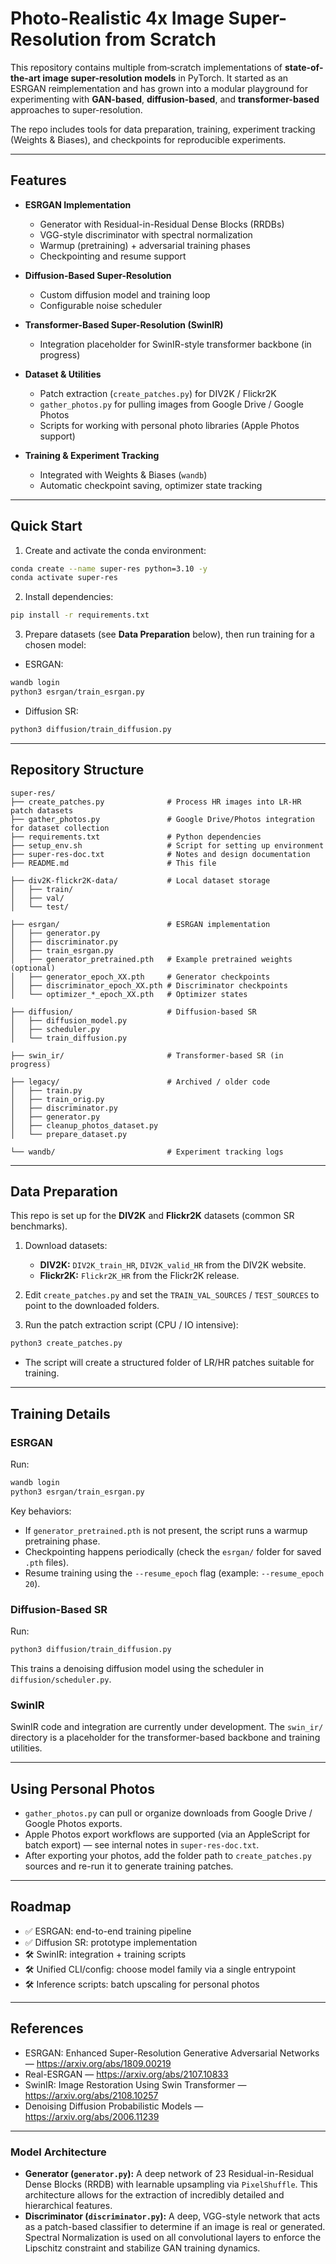 # Photo-Realistic 4x Image Super-Resolution from Scratch

This repository contains multiple from‑scratch implementations of **state-of-the-art image super-resolution models** in PyTorch. It started as an ESRGAN reimplementation and has grown into a modular playground for experimenting with **GAN-based**, **diffusion-based**, and **transformer-based** approaches to super-resolution.

The repo includes tools for data preparation, training, experiment tracking (Weights & Biases), and checkpoints for reproducible experiments.

---

## Features

- **ESRGAN Implementation**
  - Generator with Residual-in-Residual Dense Blocks (RRDBs)
  - VGG-style discriminator with spectral normalization
  - Warmup (pretraining) + adversarial training phases
  - Checkpointing and resume support

- **Diffusion-Based Super-Resolution**
  - Custom diffusion model and training loop
  - Configurable noise scheduler

- **Transformer-Based Super-Resolution (SwinIR)**
  - Integration placeholder for SwinIR-style transformer backbone (in progress)

- **Dataset & Utilities**
  - Patch extraction (`create_patches.py`) for DIV2K / Flickr2K
  - `gather_photos.py` for pulling images from Google Drive / Google Photos
  - Scripts for working with personal photo libraries (Apple Photos support)

- **Training & Experiment Tracking**
  - Integrated with Weights & Biases (`wandb`)
  - Automatic checkpoint saving, optimizer state tracking

---

## Quick Start

1. Create and activate the conda environment:

```bash
conda create --name super-res python=3.10 -y
conda activate super-res
```

2. Install dependencies:

```bash
pip install -r requirements.txt
```

3. Prepare datasets (see **Data Preparation** below), then run training for a chosen model:

- ESRGAN:

```bash
wandb login
python3 esrgan/train_esrgan.py
```

- Diffusion SR:

```bash
python3 diffusion/train_diffusion.py
```

---

## Repository Structure

```
super-res/
├── create_patches.py              # Process HR images into LR-HR patch datasets
├── gather_photos.py               # Google Drive/Photos integration for dataset collection
├── requirements.txt               # Python dependencies
├── setup_env.sh                   # Script for setting up environment
├── super-res-doc.txt              # Notes and design documentation
├── README.md                      # This file

├── div2K-flickr2K-data/           # Local dataset storage
│   ├── train/
│   ├── val/
│   └── test/

├── esrgan/                        # ESRGAN implementation
│   ├── generator.py
│   ├── discriminator.py
│   ├── train_esrgan.py
│   ├── generator_pretrained.pth   # Example pretrained weights (optional)
│   ├── generator_epoch_XX.pth     # Generator checkpoints
│   ├── discriminator_epoch_XX.pth # Discriminator checkpoints
│   └── optimizer_*_epoch_XX.pth   # Optimizer states

├── diffusion/                     # Diffusion-based SR
│   ├── diffusion_model.py
│   ├── scheduler.py
│   └── train_diffusion.py

├── swin_ir/                       # Transformer-based SR (in progress)

├── legacy/                        # Archived / older code
│   ├── train.py
│   ├── train_orig.py
│   ├── discriminator.py
│   ├── generator.py
│   ├── cleanup_photos_dataset.py
│   └── prepare_dataset.py

└── wandb/                         # Experiment tracking logs
```

---

## Data Preparation

This repo is set up for the **DIV2K** and **Flickr2K** datasets (common SR benchmarks).

1. Download datasets:
   - **DIV2K:** `DIV2K_train_HR`, `DIV2K_valid_HR` from the DIV2K website.
   - **Flickr2K:** `Flickr2K_HR` from the Flickr2K release.

2. Edit `create_patches.py` and set the `TRAIN_VAL_SOURCES` / `TEST_SOURCES` to point to the downloaded folders.

3. Run the patch extraction script (CPU / IO intensive):

```bash
python3 create_patches.py
```

- The script will create a structured folder of LR/HR patches suitable for training.

---

## Training Details

### ESRGAN

Run:

```bash
wandb login
python3 esrgan/train_esrgan.py
```

Key behaviors:
- If `generator_pretrained.pth` is not present, the script runs a warmup pretraining phase.
- Checkpointing happens periodically (check the `esrgan/` folder for saved `.pth` files).
- Resume training using the `--resume_epoch` flag (example: `--resume_epoch 20`).

### Diffusion-Based SR

Run:

```bash
python3 diffusion/train_diffusion.py
```

This trains a denoising diffusion model using the scheduler in `diffusion/scheduler.py`.

### SwinIR

SwinIR code and integration are currently under development. The `swin_ir/` directory is a placeholder for the transformer-based backbone and training utilities.

---

## Using Personal Photos

- `gather_photos.py` can pull or organize downloads from Google Drive / Google Photos exports.
- Apple Photos export workflows are supported (via an AppleScript for batch export) — see internal notes in `super-res-doc.txt`.
- After exporting your photos, add the folder path to `create_patches.py` sources and re-run it to generate training patches.

---

## Roadmap

- ✅ ESRGAN: end-to-end training pipeline
- ✅ Diffusion SR: prototype implementation
- 🛠️ SwinIR: integration + training scripts
- 🛠️ Unified CLI/config: choose model family via a single entrypoint
- 🛠️ Inference scripts: batch upscaling for personal photos

---

## References

- ESRGAN: Enhanced Super-Resolution Generative Adversarial Networks — https://arxiv.org/abs/1809.00219
- Real-ESRGAN — https://arxiv.org/abs/2107.10833
- SwinIR: Image Restoration Using Swin Transformer — https://arxiv.org/abs/2108.10257
- Denoising Diffusion Probabilistic Models — https://arxiv.org/abs/2006.11239

---


### Model Architecture

* **Generator (`generator.py`):** A deep network of 23 Residual-in-Residual Dense Blocks (RRDB) with learnable upsampling via `PixelShuffle`. This architecture allows for the extraction of incredibly detailed and hierarchical features.
* **Discriminator (`discriminator.py`):** A deep, VGG-style network that acts as a patch-based classifier to determine if an image is real or generated. Spectral Normalization is used on all convolutional layers to enforce the Lipschitz constraint and stabilize GAN training dynamics.
